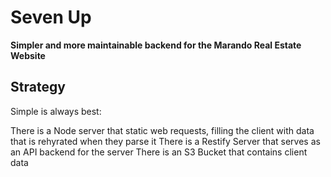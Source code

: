 # Seven Up
**Simpler and more maintainable backend for the Marando Real Estate Website**

## Strategy
Simple is always best:

There is a Node server that static web requests, filling the client with data that is rehyrated when they parse it
There is a Restify Server that serves as an API backend for the server
There is an S3 Bucket that contains client data
